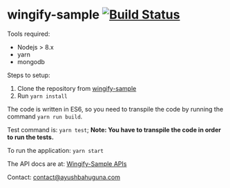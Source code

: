 # wingify-sample [![Build Status](https://travis-ci.org/relentless-coder/wingify-sample.svg?branch=master)](https://travis-ci.org/relentless-coder/wingify-sample)

Tools required:

* Nodejs > 8.x
* yarn
* mongodb

Steps to setup:

1. Clone the repository from [wingify-sample](https://github.com/relentless-coder/wingify-sample.git)
2. Run `yarn install`

The code is written in ES6, so you need to transpile the code by running the command `yarn run build`.

Test command is: `yarn test`; **Note: You have to transpile the code in order to run the tests.**

To run the application: `yarn start`

The API docs are at: [Wingify-Sample APIs](https://wingifyonline.docs.apiary.io/#)

Contact: contact@ayushbahuguna.com
